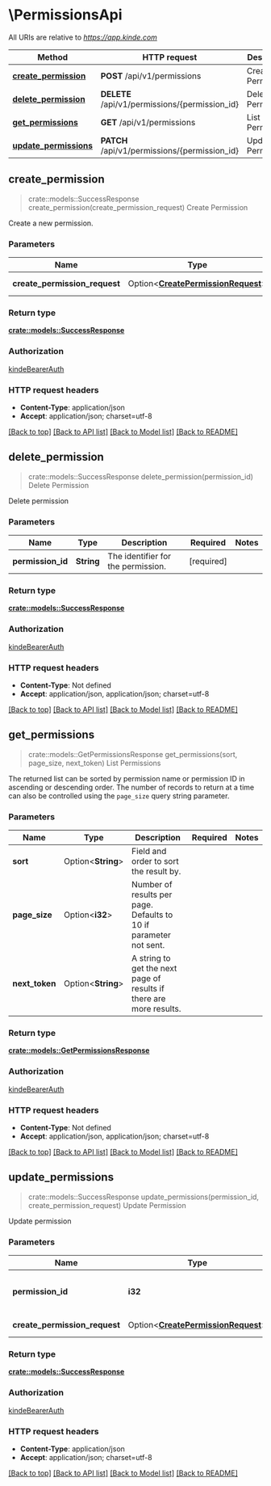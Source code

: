 # \PermissionsApi

All URIs are relative to *https://app.kinde.com*

Method | HTTP request | Description
------------- | ------------- | -------------
[**create_permission**](PermissionsApi.md#create_permission) | **POST** /api/v1/permissions | Create Permission
[**delete_permission**](PermissionsApi.md#delete_permission) | **DELETE** /api/v1/permissions/{permission_id} | Delete Permission
[**get_permissions**](PermissionsApi.md#get_permissions) | **GET** /api/v1/permissions | List Permissions
[**update_permissions**](PermissionsApi.md#update_permissions) | **PATCH** /api/v1/permissions/{permission_id} | Update Permission



## create_permission

> crate::models::SuccessResponse create_permission(create_permission_request)
Create Permission

Create a new permission.

### Parameters


Name | Type | Description  | Required | Notes
------------- | ------------- | ------------- | ------------- | -------------
**create_permission_request** | Option<[**CreatePermissionRequest**](CreatePermissionRequest.md)> | Permission details. |  |

### Return type

[**crate::models::SuccessResponse**](success_response.md)

### Authorization

[kindeBearerAuth](../README.md#kindeBearerAuth)

### HTTP request headers

- **Content-Type**: application/json
- **Accept**: application/json; charset=utf-8

[[Back to top]](#) [[Back to API list]](../README.md#documentation-for-api-endpoints) [[Back to Model list]](../README.md#documentation-for-models) [[Back to README]](../README.md)


## delete_permission

> crate::models::SuccessResponse delete_permission(permission_id)
Delete Permission

Delete permission

### Parameters


Name | Type | Description  | Required | Notes
------------- | ------------- | ------------- | ------------- | -------------
**permission_id** | **String** | The identifier for the permission. | [required] |

### Return type

[**crate::models::SuccessResponse**](success_response.md)

### Authorization

[kindeBearerAuth](../README.md#kindeBearerAuth)

### HTTP request headers

- **Content-Type**: Not defined
- **Accept**: application/json, application/json; charset=utf-8

[[Back to top]](#) [[Back to API list]](../README.md#documentation-for-api-endpoints) [[Back to Model list]](../README.md#documentation-for-models) [[Back to README]](../README.md)


## get_permissions

> crate::models::GetPermissionsResponse get_permissions(sort, page_size, next_token)
List Permissions

The returned list can be sorted by permission name or permission ID in ascending or descending order. The number of records to return at a time can also be controlled using the `page_size` query string parameter. 

### Parameters


Name | Type | Description  | Required | Notes
------------- | ------------- | ------------- | ------------- | -------------
**sort** | Option<**String**> | Field and order to sort the result by. |  |
**page_size** | Option<**i32**> | Number of results per page. Defaults to 10 if parameter not sent. |  |
**next_token** | Option<**String**> | A string to get the next page of results if there are more results. |  |

### Return type

[**crate::models::GetPermissionsResponse**](get_permissions_response.md)

### Authorization

[kindeBearerAuth](../README.md#kindeBearerAuth)

### HTTP request headers

- **Content-Type**: Not defined
- **Accept**: application/json, application/json; charset=utf-8

[[Back to top]](#) [[Back to API list]](../README.md#documentation-for-api-endpoints) [[Back to Model list]](../README.md#documentation-for-models) [[Back to README]](../README.md)


## update_permissions

> crate::models::SuccessResponse update_permissions(permission_id, create_permission_request)
Update Permission

Update permission

### Parameters


Name | Type | Description  | Required | Notes
------------- | ------------- | ------------- | ------------- | -------------
**permission_id** | **i32** | The identifier for the permission. | [required] |
**create_permission_request** | Option<[**CreatePermissionRequest**](CreatePermissionRequest.md)> | Permission details. |  |

### Return type

[**crate::models::SuccessResponse**](success_response.md)

### Authorization

[kindeBearerAuth](../README.md#kindeBearerAuth)

### HTTP request headers

- **Content-Type**: application/json
- **Accept**: application/json; charset=utf-8

[[Back to top]](#) [[Back to API list]](../README.md#documentation-for-api-endpoints) [[Back to Model list]](../README.md#documentation-for-models) [[Back to README]](../README.md)

